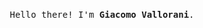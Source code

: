 <p align="center">
    <br>
    <samp>
        Hello there! I'm <b>Giacomo Vallorani</b>.
        <!--<br> <img align="middle" src="animation.svg" />
        
        <!--
        <br> Master's degree graduate at Alma Mater Studiorum of Bologna. Professional profile @mase-git</a></b>.
        <br> -->
    </samp>
    <br>
<p align="center">
</p>
<br><br>

<!--
**Vallasc/Vallasc** is a ✨ _special_ ✨ repository because its `README.md` (this file) appears on your GitHub profile.

Here are some ideas to get you started:

- 🔭 I’m currently working on ...
- 🌱 I’m currently learning ...
- 👯 I’m looking to collaborate on ...
- 🤔 I’m looking for help with ...
- 💬 Ask me about ...
- 📫 How to reach me: ...
- 😄 Pronouns: ...
- ⚡ Fun fact: ...
-->
